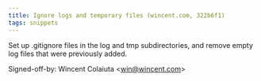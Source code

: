 ```yaml
---
title: Ignore logs and temporary files (wincent.com, 322b6f1)
tags: snippets
---
```


Set up .gitignore files in the log and tmp subdirectories, and remove empty log files that were previously added.

Signed-off-by: Wincent Colaiuta &lt;win@wincent.com&gt;
